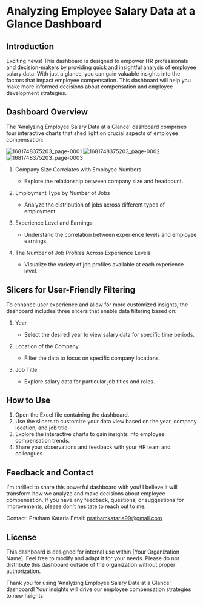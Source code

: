 # Analyzing Employee Salary Data at a Glance Dashboard

## Introduction
Exciting news! This dashboard is designed to empower HR professionals and decision-makers by providing quick and insightful analysis of employee salary data. With just a glance, you can gain valuable insights into the factors that impact employee compensation. This dashboard will help you make more informed decisions about compensation and employee development strategies.

## Dashboard Overview
The 'Analyzing Employee Salary Data at a Glance' dashboard comprises four interactive charts that shed light on crucial aspects of employee compensation:

![1681748375203_page-0001](https://github.com/ipratham7/Employee-Salary-Data-at-a-Glance/assets/64377030/2997f6a3-61fa-45cd-b323-ab5b05c40877)
![1681748375203_page-0002](https://github.com/ipratham7/Employee-Salary-Data-at-a-Glance/assets/64377030/d3d95c7b-e5e1-4949-ac12-15c894b735f9)
![1681748375203_page-0003](https://github.com/ipratham7/Employee-Salary-Data-at-a-Glance/assets/64377030/81c5d72e-ad63-4610-a45c-60f0e79b9e86)


1. Company Size Correlates with Employee Numbers
   - Explore the relationship between company size and headcount.
   
2. Employment Type by Number of Jobs
   - Analyze the distribution of jobs across different types of employment.
   
3. Experience Level and Earnings
   - Understand the correlation between experience levels and employee earnings.
   
4. The Number of Job Profiles Across Experience Levels
   - Visualize the variety of job profiles available at each experience level.

## Slicers for User-Friendly Filtering
To enhance user experience and allow for more customized insights, the dashboard includes three slicers that enable data filtering based on:
1. Year
   - Select the desired year to view salary data for specific time periods.

2. Location of the Company
   - Filter the data to focus on specific company locations.

3. Job Title
   - Explore salary data for particular job titles and roles.

## How to Use
1. Open the Excel file containing the dashboard.
2. Use the slicers to customize your data view based on the year, company location, and job title.
3. Explore the interactive charts to gain insights into employee compensation trends.
4. Share your observations and feedback with your HR team and colleagues.

## Feedback and Contact
I'm thrilled to share this powerful dashboard with you! I believe it will transform how we analyze and make decisions about employee compensation. If you have any feedback, questions, or suggestions for improvements, please don't hesitate to reach out to me.

Contact: Pratham Kataria
Email: prathamkataria99@gmail.com

## License
This dashboard is designed for internal use within [Your Organization Name]. Feel free to modify and adapt it for your needs. Please do not distribute this dashboard outside of the organization without proper authorization.

Thank you for using 'Analyzing Employee Salary Data at a Glance' dashboard! Your insights will drive our employee compensation strategies to new heights.
